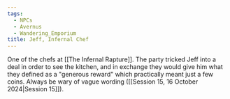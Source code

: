 ```yaml
---
tags:
  - NPCs
  - Avernus
  - Wandering_Emporium
title: Jeff, Infernal Chef
---
```

One of the chefs at [[The Infernal Rapture]]. The party tricked Jeff into a deal in order to see the kitchen, and in exchange they would give him what they defined as a "generous reward" which practically meant just a few coins. Always be wary of vague wording ([[Session 15, 16 October 2024|Session 15]]).